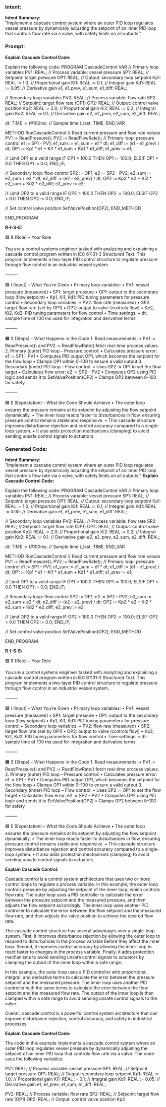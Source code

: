 ### Intent:
**Intent Summary:**  
"Implement a cascade control system where an outer PID loop regulates vessel pressure by dynamically adjusting the setpoint of an inner PID loop that controls flow rate via a valve, with safety limits on all outputs."

### Prompt:
**Explain Cascade Control Code:**

Explain the following code: PROGRAM CascadeControl VAR // Primary loop variables PV1: REAL; // Process variable: vessel pressure SP1: REAL; // Setpoint: target pressure OP1: REAL; // Output: secondary loop setpoint Kp1: REAL := 1.0; // Proportional gain Ki1: REAL := 0.1; // Integral gain Kd1: REAL := 0.05; // Derivative gain e1, e1_prev, e1_sum, e1_diff: REAL;

// Secondary loop variables
PV2: REAL; // Process variable: flow rate
SP2: REAL; // Setpoint: target flow rate (OP1)
OP2: REAL; // Output: control valve position
Kp2: REAL := 2.0; // Proportional gain
Ki2: REAL := 0.2; // Integral gain
Kd2: REAL := 0.1; // Derivative gain
e2, e2_prev, e2_sum, e2_diff: REAL;

dt: TIME := t#100ms; // Sample time
t_last: TIME;
END_VAR

METHOD RunCascadeControl // Read current pressure and flow rate values PV1 := ReadPressure(); PV2 := ReadFlowRate();
// Primary loop: pressure control
e1 := SP1 - PV1;
e1_sum := e1_sum + e1 * dt;
e1_diff := (e1 - e1_prev) / dt;
OP1 := Kp1 * e1 + Ki1 * e1_sum + Kd1 * e1_diff;
e1_prev := e1;

// Limit OP1 to a valid range
IF OP1 > 100.0 THEN
    OP1 := 100.0;
ELSIF OP1 < 0.0 THEN
    OP1 := 0.0;
END_IF;


// Secondary loop: flow control
SP2 := OP1;
e2 := SP2 - PV2;
e2_sum := e2_sum + e2 * dt;
e2_diff := (e2 - e2_prev) / dt;
OP2 := Kp2 * e2 + Ki2 * e2_sum + Kd2 * e2_diff;
e2_prev := e2;

// Limit OP2 to a valid range
IF OP2 > 100.0 THEN
    OP2 := 100.0;
ELSIF OP2 < 0.0 THEN
    OP2 := 0.0;
END_IF;

// Set control valve position
SetValvePosition(OP2);
END_METHOD

END_PROGRAM

**R-I-S-E:**

🟥 R (Role) – Your Role

You are a control systems engineer tasked with analyzing and explaining a cascade control program written in IEC 61131-3 Structured Text. This program implements a two-layer PID control structure to regulate pressure through flow control in an industrial vessel system.

⸻

🟩 I (Input) – What You’re Given
	•	Primary loop variables:
	•	PV1: vessel pressure (measured)
	•	SP1: target pressure
	•	OP1: output to the secondary loop (flow setpoint)
	•	Kp1, Ki1, Kd1: PID tuning parameters for pressure control
	•	Secondary loop variables:
	•	PV2: flow rate (measured)
	•	SP2: target flow rate (set by OP1)
	•	OP2: output to valve (controls flow)
	•	Kp2, Ki2, Kd2: PID tuning parameters for flow control
	•	Time settings:
	•	dt: sample time of 100 ms used for integration and derivative terms

⸻

🟧 S (Steps) – What Happens in the Code
	1.	Read measurements:
	•	PV1 := ReadPressure() and PV2 := ReadFlowRate() fetch real-time process values.
	2.	Primary (outer) PID loop – Pressure control:
	•	Calculates pressure error: e1 := SP1 - PV1
	•	Computes PID output OP1, which becomes the setpoint for the flow loop
	•	Clamps OP1 within 0–100 to ensure a valid output
	3.	Secondary (inner) PID loop – Flow control:
	•	Uses SP2 := OP1 to set the flow target
	•	Calculates flow error: e2 := SP2 - PV2
	•	Computes OP2 using PID logic and sends it to SetValvePosition(OP2)
	•	Clamps OP2 between 0–100 for safety

⸻

🟦 E (Expectation) – What the Code Should Achieve
	•	The outer loop ensures the pressure remains at its setpoint by adjusting the flow setpoint dynamically.
	•	The inner loop reacts faster to disturbances in flow, ensuring pressure control remains stable and responsive.
	•	This cascade structure improves disturbance rejection and control accuracy compared to a single-loop system.
	•	It also adds protection mechanisms (clamping) to avoid sending unsafe control signals to actuators.

### Generated Code:
**Intent Summary:**  
"Implement a cascade control system where an outer PID loop regulates vessel pressure by dynamically adjusting the setpoint of an inner PID loop that controls flow rate via a valve, with safety limits on all outputs."
**Explain Cascade Control Code:**

Explain the following code: PROGRAM CascadeControl VAR // Primary loop variables PV1: REAL; // Process variable: vessel pressure SP1: REAL; // Setpoint: target pressure OP1: REAL; // Output: secondary loop setpoint Kp1: REAL := 1.0; // Proportional gain Ki1: REAL := 0.1; // Integral gain Kd1: REAL := 0.05; // Derivative gain e1, e1_prev, e1_sum, e1_diff: REAL;

// Secondary loop variables
PV2: REAL; // Process variable: flow rate
SP2: REAL; // Setpoint: target flow rate (OP1)
OP2: REAL; // Output: control valve position
Kp2: REAL := 2.0; // Proportional gain
Ki2: REAL := 0.2; // Integral gain
Kd2: REAL := 0.1; // Derivative gain
e2, e2_prev, e2_sum, e2_diff: REAL;

dt: TIME := t#100ms; // Sample time
t_last: TIME;
END_VAR

METHOD RunCascadeControl // Read current pressure and flow rate values PV1 := ReadPressure(); PV2 := ReadFlowRate();
// Primary loop: pressure control
e1 := SP1 - PV1;
e1_sum := e1_sum + e1 * dt;
e1_diff := (e1 - e1_prev) / dt;
OP1 := Kp1 * e1 + Ki1 * e1_sum + Kd1 * e1_diff;
e1_prev := e1;

// Limit OP1 to a valid range
IF OP1 > 100.0 THEN
    OP1 := 100.0;
ELSIF OP1 < 0.0 THEN
    OP1 := 0.0;
END_IF;


// Secondary loop: flow control
SP2 := OP1;
e2 := SP2 - PV2;
e2_sum := e2_sum + e2 * dt;
e2_diff := (e2 - e2_prev) / dt;
OP2 := Kp2 * e2 + Ki2 * e2_sum + Kd2 * e2_diff;
e2_prev := e2;

// Limit OP2 to a valid range
IF OP2 > 100.0 THEN
    OP2 := 100.0;
ELSIF OP2 < 0.0 THEN
    OP2 := 0.0;
END_IF;

// Set control valve position
SetValvePosition(OP2);
END_METHOD

END_PROGRAM

**R-I-S-E:**

🟥 R (Role) – Your Role

You are a control systems engineer tasked with analyzing and explaining a cascade control program written in IEC 61131-3 Structured Text. This program implements a two-layer PID control structure to regulate pressure through flow control in an industrial vessel system.

⸻

🟩 I (Input) – What You’re Given
	•	Primary loop variables:
	•	PV1: vessel pressure (measured)
	•	SP1: target pressure
	•	OP1: output to the secondary loop (flow setpoint)
	•	Kp1, Ki1, Kd1: PID tuning parameters for pressure control
	•	Secondary loop variables:
	•	PV2: flow rate (measured)
	•	SP2: target flow rate (set by OP1)
	•	OP2: output to valve (controls flow)
	•	Kp2, Ki2, Kd2: PID tuning parameters for flow control
	•	Time settings:
	•	dt: sample time of 100 ms used for integration and derivative terms

⸻

🟧 S (Steps) – What Happens in the Code
	1.	Read measurements:
	•	PV1 := ReadPressure() and PV2 := ReadFlowRate() fetch real-time process values.
	2.	Primary (outer) PID loop – Pressure control:
	•	Calculates pressure error: e1 := SP1 - PV1
	•	Computes PID output OP1, which becomes the setpoint for the flow loop
	•	Clamps OP1 within 0–100 to ensure a valid output
	3.	Secondary (inner) PID loop – Flow control:
	•	Uses SP2 := OP1 to set the flow target
	•	Calculates flow error: e2 := SP2 - PV2
	•	Computes OP2 using PID logic and sends it to SetValvePosition(OP2)
	•	Clamps OP2 between 0–100 for safety

⸻

🟦 E (Expectation) – What the Code Should Achieve
	•	The outer loop ensures the pressure remains at its setpoint by adjusting the flow setpoint dynamically.
	•	The inner loop reacts faster to disturbances in flow, ensuring pressure control remains stable and responsive.
	•	This cascade structure improves disturbance rejection and control accuracy compared to a single-loop system.
	•	It also adds protection mechanisms (clamping) to avoid sending unsafe control signals to actuators.

**Explain Cascade Control:**

Cascade control is a control system architecture that uses two or more control loops to regulate a process variable. In this example, the outer loop controls pressure by adjusting the setpoint of the inner loop, which controls flow rate. The outer loop uses a PID controller to calculate the error between the pressure setpoint and the measured pressure, and then adjusts the flow setpoint accordingly. The inner loop uses another PID controller to calculate the error between the flow setpoint and the measured flow rate, and then adjusts the valve position to achieve the desired flow rate.

The cascade control structure has several advantages over a single-loop system. First, it improves disturbance rejection by allowing the outer loop to respond to disturbances in the process variable before they affect the inner loop. Second, it improves control accuracy by allowing the inner loop to react faster to changes in the process variable. Finally, it adds protection mechanisms to avoid sending unsafe control signals to actuators by clamping the output of the inner loop within a safe range.

In this example, the outer loop uses a PID controller with proportional, integral, and derivative terms to calculate the error between the pressure setpoint and the measured pressure. The inner loop uses another PID controller with the same terms to calculate the error between the flow setpoint and the measured flow rate. The output of the inner loop is then clamped within a safe range to avoid sending unsafe control signals to the valve.

Overall, cascade control is a powerful control system architecture that can improve disturbance rejection, control accuracy, and safety in industrial processes.

**Explain Cascade Control Code:**

The code in this example implements a cascade control system where an outer PID loop regulates vessel pressure by dynamically adjusting the setpoint of an inner PID loop that controls flow rate via a valve. The code uses the following variables:

PV1: REAL; // Process variable: vessel pressure
SP1: REAL; // Setpoint: target pressure
OP1: REAL; // Output: secondary loop setpoint
Kp1: REAL := 1.0; // Proportional gain
Ki1: REAL := 0.1; // Integral gain
Kd1: REAL := 0.05; // Derivative gain
e1, e1_prev, e1_sum, e1_diff: REAL;

PV2: REAL; // Process variable: flow rate
SP2: REAL; // Setpoint: target flow rate (OP1)
OP2: REAL; // Output: control valve position
Kp2
